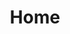 ---
title: Home

formats:
    - id: 1-8
      display: "1.8"
    - id: 1-9
      display: "1.9"
    - id: 1-10
      display: "1.10"
    - id: 1-11
      display: "1.11"
    - id: 1-12
      display: "1.12"
    - id: 1-13
      display: "1.13"
    - id: 1-14
      display: "1.14"
    - id: 1-15
      display: "1.15"
    - id: 1-16
      display: "1.16"
    - id: 1-16-2
      display: "1.16.2 - Latest"
      default: true
---